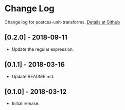 # Change Log

Change log for postcss-unit-transforms. [Details at Github](https://github.com/yingye/postcss-unit-transforms)

## [0.2.0] - 2018-09-11

- Update the regular expression.

## [0.1.1] - 2018-03-16

- Update README.md.

## [0.1.0] - 2018-03-12

- Initial release.

